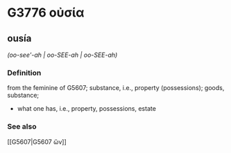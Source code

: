 # G3776 οὐσία

## ousía

_(oo-see'-ah | oo-SEE-ah | oo-SEE-ah)_

### Definition

from the feminine of G5607; substance, i.e., property (possessions); goods, substance; 

- what one has, i.e., property, possessions, estate

### See also

[[G5607|G5607 ὤν]]
